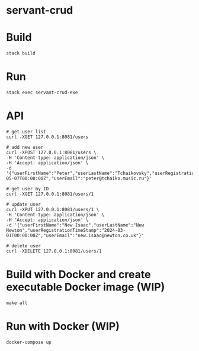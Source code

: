 # servant-crud

# Build

```
stack build
```

# Run

```
stack exec servant-crud-exe
```

# API

```
# get user list
curl -XGET 127.0.0.1:8081/users

# add new user
curl -XPOST 127.0.0.1:8081/users \
-H 'Content-type: application/json' \
-H 'Accept: application/json' \
-d '{"userFirstName":"Peter","userLastName":"Tchaikovsky","userRegistrationTimeStamp":"1840-05-07T00:00:00Z","userEmail":"peter@tchaiko.music.ru"}'

# get user by ID
curl -XGET 127.0.0.1:8081/users/1

# update user
curl -XPUT 127.0.0.1:8081/users/1 \
-H 'Content-type: application/json' \
-H 'Accept: application/json' \
-d '{"userFirstName":"New Isaac","userLastName":"New Newton","userRegistrationTimeStamp":"2024-03-01T00:00:00Z","userEmail":"new.isaac@newton.co.uk"}'

# delete user
curl -XDELETE 127.0.0.1:8081/users/1
```

# Build with Docker and create executable Docker image (WIP)

```
make all
```

# Run with Docker (WIP)

```
docker-compose up
```
